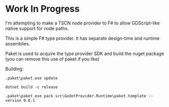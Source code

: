 # Work In Progress #
I'm attempting to make a TSCN node provider to F# to allow GDScript-like native support for node paths.


This is a simple F# type provider.  It has separate design-time and runtime assemblies.





Paket is used to acquire the type provider SDK and build the nuget package (you can remove this use of paket if you like)

Building:

    .paket\paket.exe update

    dotnet build -c release

    .paket\paket.exe pack src\GodotProvider.Runtime\paket.template --version 0.0.1
